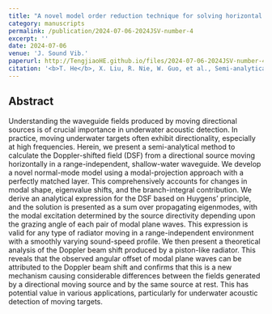 ```yaml
---
title: "A novel model order reduction technique for solving horizontal refraction equations in the modeling of three-dimensional underwater acoustic propagation"
category: manuscripts
permalink: /publication/2024-07-06-2024JSV-number-4
excerpt: ''
date: 2024-07-06
venue: 'J. Sound Vib.'
paperurl: http://TengjiaoHE.github.io/files/2024-07-06-2024JSV-number-4.pdf
citation: '<b>T. He</b>, X. Liu, R. Nie, W. Guo, et al., Semi-analytical solution for sound propagation from a moving directional source in a shallow-water waveguide, <i>J. Sound Vib.</i>, 576(35):118259 (2024) (https://10.1016/j.jsv.2024.118259)'
---
```


## Abstract

Understanding the waveguide fields produced by moving directional sources is of crucial importance in underwater acoustic detection. In practice, moving underwater targets often exhibit directionality, especially at high frequencies. Herein, we present a semi-analytical method to calculate the Doppler-shifted field (DSF) from a directional source moving horizontally in a range-independent, shallow-water waveguide. We develop a novel normal-mode model using a modal-projection approach with a perfectly matched layer. This comprehensively accounts for changes in modal shape, eigenvalue shifts, and the branch-integral contribution. We derive an analytical expression for the DSF based on Huygens’ principle, and the solution is presented as a sum over propagating eigenmodes, with the modal excitation determined by the source directivity depending upon the grazing angle of each pair of modal plane waves. This expression is valid for any type of radiator moving in a range-independent environment with a smoothly varying sound-speed profile. We then present a theoretical analysis of the Doppler beam shift produced by a piston-like radiator. This reveals that the observed angular offset of modal plane waves can be attributed to the Doppler beam shift and confirms that this is a new mechanism causing considerable differences between the fields generated by a directional moving source and by the same source at rest. This has potential value in various applications, particularly for underwater acoustic detection of moving targets.


